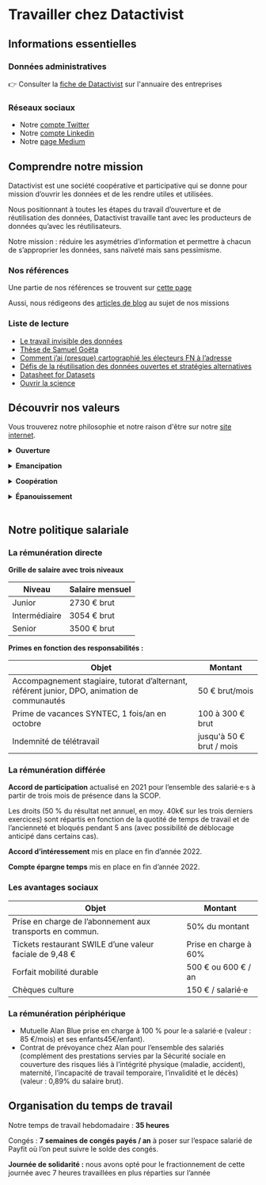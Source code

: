 <head>
<link rel="stylesheet" type="text/css" href="/_static/custom.css">
</head>

# Travailler chez Datactivist

## Informations essentielles
   
### Données administratives

👉 Consulter la [fiche de Datactivist](https://annuaire-entreprises.data.gouv.fr/etablissement/82379887100013) sur l'annuaire des entreprises
 
### Réseaux sociaux

- Notre [compte Twitter](https://twitter.com/datactivi_st)
- Notre [compte Linkedin](https://www.linkedin.com/company/datactivist/)
- Notre [page Medium](https://medium.com/datactivist)
   
## Comprendre notre mission

Datactivist est une société coopérative et participative qui se donne pour mission d’ouvrir les données et de les rendre utiles et utilisées.

Nous positionnant à toutes les étapes du travail d’ouverture et de réutilisation des données, Datactivist travaille tant avec les producteurs de données qu’avec les réutilisateurs.

Notre mission : réduire les asymétries d’information et permettre à chacun de s’approprier les données, sans naïveté mais sans pessimisme.

### Nos références

Une partie de nos références se trouvent sur [cette page](https://datactivist.coop/fr/references/)

<p>
   
Aussi, nous rédigeons des [articles de blog](https://medium.com/datactivist) au sujet de nos missions

### Liste de lecture

- [Le travail invisible des données](https://www.pressesdesmines.com/produit/le-travail-invisible-des-donnees/)
- [Thèse de Samuel Goëta](https://datactivist.coop/these)
- [Comment j’ai (presque) cartographié les électeurs FN à l’adresse](https://joelgombin.github.io/makingof.html)
- [Défis de la réutilisation des données ouvertes et stratégies alternatives](https://datactivist.coop/metsem/)
- [Datasheet for Datasets](https://teamopendata.org/t/traduction-et-adaptation-du-modele-de-description-des-donnees-datasheet-for-datasets/1400)
- [Ouvrir la science](https://www.ouvrirlascience.fr/etude-de-faisabilite-dun-service-generique-daccueil-et-de-diffusion-des-donnees-simples-recueil-des-besoins-et-des-contraintes-des-usagers/)


## Découvrir nos valeurs

<div class="myhint">
   Vous trouverez notre philosophie et notre raison d'être sur notre <a href="https://datactivist.coop/fr/a-propos/">site internet</a>.
</div>

<p>

<details>
   <summary><b>Ouverture</b></summary>

L’ouverture des données réduit les asymétries d’information et crée une société plus égalitaire. Aujourd’hui inscrite dans la loi en France, l’ouverture des données par principe trouve ses fondements dans la Déclaration des droits de l’homme et du citoyen de 1789 qui stipule que « la Société a le droit de demander compte à tout Agent public de son administration.» En donnant accès au fondement de l’information et du savoir, l’ouverture des données renouvelle la transparence, casse les silos informationnels et favorise la participation.

Concrètement :

→ Les productions de Datactivist sont **librement réutilisables** en licence Creative Commons BY-SA (voir nos Ressources).

→ La coopérative s’engage à faire appliquer la loi pour une République numérique et à soutenir des projets comme Madada qui visent à **renforcer le droit d’accès aux documents administratifs.**

→ Nous appliquons aussi l’ouverture à nous-même en partageant la liste de nos références et en **donnant accès à nos salariés à l’ensemble des projets.**

</details>
<p>
<details>
   <summary><b>Emancipation</b></summary>

Nous sommes conscients que donner accès aux données ne suffit pas. Défenseurs de la data literacy, nous inscrivant dans l’histoire de l’éducation populaire, nous soutenons que donner du sens aux données est une compétence essentielle qui ne doit plus être réservée à une frange de la population. Les données faisant tenir la réalité selon l’expression d’Alain Desrosières, nous voulons permettre à chacun de s’approprier les données sans naïveté, mais sans pessimisme.

Concrètement :

→ Datactivist a produit **l’Open Data Canvas**, un ensemble cohérent de composants et de principes qui facilitent l’ouverture et la réutilisation des données.

→ Nous avons à cœur de **sensibiliser un large public** à nos enjeux, y compris des personnes éloignées des sujets data, et nos méthodes favorisent la pratique.

→ Plus de la moitié de l’équipe de Datactivist enseigne nos sujets dans **l'enseignement supérieur public.**

→ Datactivist fait partie des sociétaires fondateurs de **La MedNum,** la coopérative de la médiation numérique.

</details>
<p>
<details>
   <summary><b>Coopération</b></summary>

Nous croyons en l’intelligence collective et la gouvernance ouverte. Cette vision, nous la défendons aussi pour l’open data. Nous souhaitons que les données ouvertes deviennent une ressource gérée avec ses usagers, autrement dit un commun. Cela suppose de se concerter avec les parties prenantes et d’ouvrir la gouvernance.

Concrètement :

→ Datactivist a co-fondé l’alliance **Data Publica** pour additionner nos forces à celles d’entreprises partageant nos valeurs en créant une marque commune pour accompagner les acteurs
   
</details>
<p>
<details>
<summary><b>Épanouissement</b></summary>

On ne vit qu’une fois : le temps que nous passons à travailler doit être au maximum utile, épanouissant et respectueux de nos vies. Les données, leur partage et la créativité qui en découlent peuvent être source de satisfaction et de réjouissance.

Concrètement :

→ Datactivist est une SCOP (société coopérative et participative) gouvernée démocratiquement par ses salariés qui sont les architectes de leur cadre de travail. Cela signifie par exemple que nous définissons ensemble nos rémunérations en fonction de critères discutés collectivement.
→ Datactivist favorise aussi une grande autonomie pour ses collaborateurs qui choisissent leur lieu de travail, leurs horaires, leur rythme.
→ L’équipe travaille de concert, à distance et en mobilité au plus proche des clients, via des outils collaboratifs qu’elle sélectionne.
Ces conditions favorisent un partage de compétences et un travail de qualité. Elles permettent aux projets professionnels et personnels (et parfois même à la jonction des deux) de se réaliser, sans les entraves du présentéisme et de la réunionite.

</details>

<br>

## Notre politique salariale

### La rémunération directe

**Grille de salaire avec trois niveaux**

<table class="mytable">
  <thead>
    <tr>
      <th>Niveau</th>
      <th>Salaire mensuel</th>
    </tr>
  </thead>
  <tbody>
    <tr>
      <td>Junior</td>
      <td>2730 € brut</td>
    </tr>
    <tr>
      <td>Intermédiaire</td>
      <td>3054 € brut</td>
    </tr>
    <tr>
      <td>Senior</td>
      <td>3500 € brut</td>
    </tr>
  </tbody>
</table>



<p>

**Primes en fonction des responsabilités :**

<table class="mytable">
  <thead>
    <tr>
      <th>Objet</th>
      <th>Montant</th>
    </tr>
  </thead>
  <tbody>
    <tr>
      <td>Accompagnement stagiaire, tutorat d’alternant, référent junior, DPO, animation de communautés</td>
      <td>50 € brut/mois</td>
    </tr>
    <tr>
      <td>Prime de vacances SYNTEC, 1 fois/an en octobre</td>
      <td>100 à 300 € brut</td>
    </tr>
    <tr>
      <td>Indemnité de télétravail</td>
      <td>jusqu'à 50 € brut / mois</td>
    </tr>
  </tbody>
</table>

 
<p>
   
### La rémunération différée

**Accord de participation** actualisé en 2021 pour l’ensemble des salarié·e·s à partir de trois mois de présence dans la SCOP. 

Les droits (50 % du résultat net annuel, en moy. 40k€ sur les trois derniers exercices) sont répartis en fonction de la quotité de temps de travail et de l’ancienneté et bloqués pendant 5 ans (avec possibilité de déblocage anticipé dans certains cas).
   
**Accord d’intéressement** mis en place en fin d’année 2022.
   
**Compte épargne temps** mis en place en fin d’année 2022.

<p>

### Les avantages sociaux
   
<table class="mytable">
  <thead>
    <tr>
      <th>Objet</th>
      <th>Montant</th>
    </tr>
  </thead>
  <tbody>
    <tr>
      <td>Prise en charge de l’abonnement aux transports en commun.</td>
      <td>50% du montant</td>
    </tr>
    <tr>
      <td>Tickets restaurant SWILE d’une valeur faciale de 9,48 €</td>
      <td>Prise en charge à 60%</td>
    </tr>
    <tr>
      <td>Forfait mobilité durable</td>
      <td>500 € ou 600 € / an</td>
    </tr>
    <tr>
      <td>Chèques culture</td>
      <td>150 € / salarié·e</td>
    </tr>
  </tbody>
</table>


<p>
  
### La rémunération périphérique
   
- Mutuelle Alan Blue prise en charge à 100 % pour le⋅a salarié⋅e (valeur : 85 €/mois) et ses enfants45€/enfant).
- Contrat de prévoyance chez Alan pour l’ensemble des salariés (complément des prestations servies par la Sécurité sociale en couverture des risques liés à l’intégrité physique (maladie, accident), maternité, l’incapacité de travail temporaire, l’invalidité et le décès) (valeur : 0,89% du
salaire brut).
   
## Organisation du temps de travail

Notre temps de travail hebdomadaire : **35 heures**
   
Congés : **7 semaines de congés payés / an** à poser sur l’espace salarié de Payfit où l’on peut suivre le solde des congés.

**Journée de solidarité :** nous avons opté pour le fractionnement de cette journée
avec 7 heures travaillées en plus réparties sur l’année

